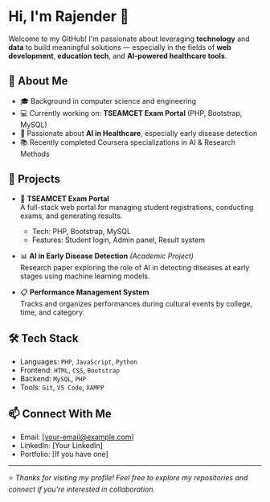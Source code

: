 # Hi, I'm Rajender 👋

Welcome to my GitHub! I'm passionate about leveraging **technology** and **data** to build meaningful solutions — especially in the fields of **web development**, **education tech**, and **AI-powered healthcare tools**.

## 🧠 About Me

- 🎓 Background in computer science and engineering
- 💻 Currently working on: **TSEAMCET Exam Portal** (PHP, Bootstrap, MySQL)
- 🧪 Passionate about **AI in Healthcare**, especially early disease detection
- 📚 Recently completed Coursera specializations in AI & Research Methods

## 🚀 Projects

- 🔐 **TSEAMCET Exam Portal**  
  A full-stack web portal for managing student registrations, conducting exams, and generating results.
  - Tech: PHP, Bootstrap, MySQL
  - Features: Student login, Admin panel, Result system

- 📊 **AI in Early Disease Detection** *(Academic Project)*  
  Research paper exploring the role of AI in detecting diseases at early stages using machine learning models.

- 📋 **Performance Management System**  
  Tracks and organizes performances during cultural events by college, time, and category.

## 🛠️ Tech Stack

- Languages: `PHP`, `JavaScript`, `Python`
- Frontend: `HTML`, `CSS`, `Bootstrap`
- Backend: `MySQL`, `PHP`
- Tools: `Git`, `VS Code`, `XAMPP`

## 📫 Connect With Me

- Email: [your-email@example.com]
- LinkedIn: [Your LinkedIn]
- Portfolio: [If you have one]

---

⭐️ *Thanks for visiting my profile! Feel free to explore my repositories and connect if you're interested in collaboration.*


